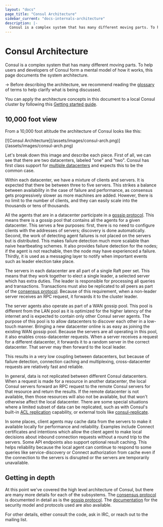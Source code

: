 ```yaml
---
layout: "docs"
page_title: "Consul Architecture"
sidebar_current: "docs-internals-architecture"
description: |-
  Consul is a complex system that has many different moving parts. To help users and developers of Consul form a mental model of how it works, this page documents the system architecture.
---
```


# Consul Architecture

Consul is a complex system that has many different moving parts. To help
users and developers of Consul form a mental model of how it works, this
page documents the system architecture.

-> Before describing the architecture, we recommend reading the 
[glossary](/docs/glossary.html) of terms to help
clarify what is being discussed.

You can apply the architecture concepts in this document to a local Consul cluster by following this [Getting started guide](https://learn.hashicorp.com/consul/getting-started/join?utm_source=consul.io&utm_medium=docs).

## 10,000 foot view

From a 10,000 foot altitude the architecture of Consul looks like this:

<div class="center">
[![Consul Architecture](/assets/images/consul-arch.png)](/assets/images/consul-arch.png)
</div>

Let's break down this image and describe each piece. First of all, we can see
that there are two datacenters, labeled "one" and "two". Consul has first
class support for [multiple datacenters](https://learn.hashicorp.com/consul/security-networking/datacenters) and
expects this to be the common case.

Within each datacenter, we have a mixture of clients and servers. It is expected
that there be between three to five servers. This strikes a balance between
availability in the case of failure and performance, as consensus gets progressively
slower as more machines are added. However, there is no limit to the number of clients,
and they can easily scale into the thousands or tens of thousands.

All the agents that are in a datacenter participate in a [gossip protocol](/docs/internals/gossip.html).
This means there is a gossip pool that contains all the agents for a given datacenter. This serves
a few purposes: first, there is no need to configure clients with the addresses of servers;
discovery is done automatically. Second, the work of detecting agent failures
is not placed on the servers but is distributed. This makes failure detection much more
scalable than naive heartbeating schemes. It also provides failure detection for the nodes; if the agent is not reachable, then the node may have experienced a failure. Thirdly, it is used as a messaging layer to notify
when important events such as leader election take place.

The servers in each datacenter are all part of a single Raft peer set. This means that
they work together to elect a single leader, a selected server which has extra duties. The leader
is responsible for processing all queries and transactions. Transactions must also be replicated to
all peers as part of the [consensus protocol](/docs/internals/consensus.html). Because of this
requirement, when a non-leader server receives an RPC request, it forwards it to the cluster leader.

The server agents also operate as part of a WAN gossip pool. This pool is different from the LAN pool
as it is optimized for the higher latency of the internet and is expected to contain only
other Consul server agents. The purpose of this pool is to allow datacenters to discover each
other in a low-touch manner. Bringing a new datacenter online is as easy as joining the existing
WAN gossip pool. Because the servers are all operating in this pool, it also enables cross-datacenter
requests. When a server receives a request for a different datacenter, it forwards it to a random
server in the correct datacenter. That server may then forward to the local leader.

This results in a very low coupling between datacenters, but because of failure detection,
connection caching and multiplexing, cross-datacenter requests are relatively fast and reliable.

In general, data is not replicated between different Consul datacenters. When a
request is made for a resource in another datacenter, the local Consul servers forward
an RPC request to the remote Consul servers for that resource and return the results.
If the remote datacenter is not available, then those resources will also not be
available, but that won't otherwise affect the local datacenter. There are some special
situations where a limited subset of data can be replicated, such as with Consul's built-in
[ACL replication](https://learn.hashicorp.com/consul/day-2-operations/acl-replication) capability, or
external tools like [consul-replicate](https://github.com/hashicorp/consul-replicate).

In some places, client agents may cache data from the servers to make it
available locally for performance and reliability. Examples include Connect
certificates and intentions which allow the client agent to make local decisions
about inbound connection requests without a round trip to the servers. Some API
endpoints also support optional result caching. This helps reliability because
the local agent can continue to respond to some queries like service-discovery
or Connect authorization from cache even if the connection to the servers is
disrupted or the servers are temporarily unavailable.

## Getting in depth

At this point we've covered the high level architecture of Consul, but there are many
more details for each of the subsystems. The [consensus protocol](/docs/internals/consensus.html) is
documented in detail as is the [gossip protocol](/docs/internals/gossip.html). The [documentation](/docs/internals/security.html)
for the security model and protocols used are also available.

For other details, either consult the code, ask in IRC, or reach out to the mailing list.
